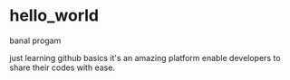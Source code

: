 # hello_world
banal progam

just learning github basics it's an amazing platform enable developers to share their codes with ease.
